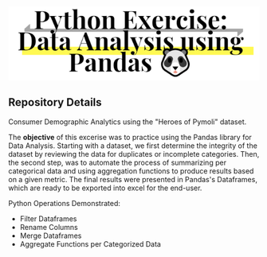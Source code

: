 <div align="center">
<img src="https://github.com/JosefinaAureaAmaro/01_Python_Pandas/blob/master/images/read_me_header_img.PNG">
</div>
<div>
<h2> Repository Details </h2>
 <p>Consumer Demographic Analytics using the "Heroes of Pymoli" dataset.</p>
  

<p> The <b>objective</b> of this excerise was to practice using the Pandas library for Data Analysis. Starting with a dataset, we first determine the integrity of the dataset by reviewing the data for duplicates or incomplete categories. Then, the second step, was to automate the process of summarizing per categorical data and using aggregation functions to produce results based on a given metric. The final results were presented in Pandas's Dataframes, which are ready to be exported into excel for the end-user.<p>
</div>

<div>
<p> Python Operations Demonstrated:</p>
<ul>
  <li> Filter Dataframes </li>
  <li> Rename Columns </li>
  <li> Merge Dataframes </li>
  <li> Aggregate Functions per Categorized Data </li>
</ul>
</div>
